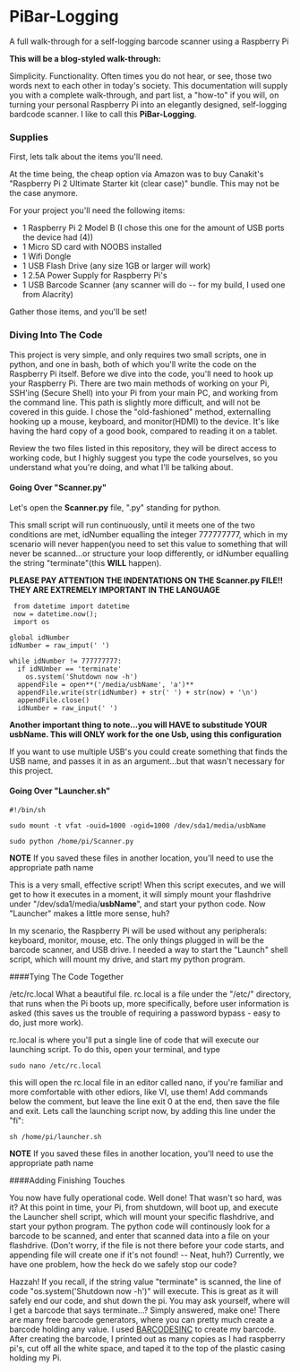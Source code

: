 # PiBar-Logging
A full walk-through for a self-logging barcode scanner using a Raspberry Pi

**This will be a blog-styled walk-through:**

Simplicity. Functionality.  Often times you do not hear, or see, those two words next to each other in today's society.
This documentation will supply you with a complete walk-through, and part list, a "how-to" if you will, on turning your personal Raspberry Pi into an elegantly designed, self-logging bardcode scanner.  I like to call this **PiBar-Logging**.


### Supplies

First, lets talk about the items you'll need.

At the time being, the cheap option via Amazon was to buy Canakit's "Raspberry Pi 2 Ultimate Starter kit (clear case)" bundle. This may not be the case anymore.

For your project you'll need the following items:
  
  * 1  Raspberry Pi 2 Model B (I chose this one for the amount of USB ports the device had (4))
  * 1  Micro SD card with NOOBS installed
  * 1  Wifi Dongle
  * 1  USB Flash Drive (any size 1GB or larger will work)
  * 1  2.5A Power Supply for Raspberry Pi's
  * 1  USB Barcode Scanner (any scanner will do -- for my build, I used one from Alacrity)
  
Gather those items, and you'll be set!  

### Diving Into The Code


This project is very simple, and only requires two small scripts, one in python, and one in bash, both of which you'll write the code on the Raspberry Pi itself. Before we dive into the code, you'll need to hook up your Raspberry Pi.  There are two main methods of working on your Pi, SSH'ing (Secure Shell) into your Pi from your main PC, and working from the command line.  This path is slightly more difficult, and will not be covered in this guide.  I chose the "old-fashioned" method, externalling hooking up a mouse, keyboard, and monitor(HDMI) to the device.  It's like having the hard copy of a good book, compared to reading it on a tablet.


Review the two files listed in this repository, they will be direct access to working code, but I highly suggest you type the code yourselves, so you understand what you're doing, and what I'll be talking about.

#### Going Over "Scanner.py"
Let's open the **Scanner.py** file, ".py" standing for python.  

This small script will run continuously, until it meets one of the two conditions are met, idNumber equalling the integer 777777777, which in my scenario will never happen(you need to set this value to something that will never be scanned...or structure your loop differently, or idNumber equalling the string "terminate"(this **WILL** happen).

**PLEASE PAY ATTENTION THE INDENTATIONS ON THE Scanner.py FILE!! THEY ARE EXTREMELY IMPORTANT IN THE LANGUAGE**

```
 from datetime import datetime
 now = datetime.now(); 
 import os 
 
global idNumber
idNumber = raw_imput(' ')

while idNumber != 777777777:
  if idNUmber == 'terminate' 
    os.system('Shutdown now -h')
  appendFile = open**('/media/usbName', 'a')**  
  appendFile.write(str(idNumber) + str(' ') + str(now) + '\n')
  appendFile.close()
  idNumber = raw_input(' ')
```
**Another important thing to note...you will HAVE to substitude YOUR usbName.  This will ONLY work for the one Usb, using this configuration**

If you want to use multiple USB's you could create something that finds the USB name, and passes it in as an argument...but that wasn't necessary for this project.

#### Going Over "Launcher.sh"
```
#!/bin/sh

sudo mount -t vfat -ouid=1000 -ogid=1000 /dev/sda1/media/usbName

sudo python /home/pi/Scanner.py 
```
**NOTE**  If you saved these files in another location, you'll need to use the appropriate path name

This is a very small, effective script!  When this script executes, and we will get to how it executes in a moment, it will simply mount your flashdrive under "/dev/sda1/media/**usbName**", and start your python code.  Now "Launcher" makes a little more sense, huh?

In my scenario, the Raspberry Pi will be used without any peripherals: keyboard, monitor, mouse, etc.  The only things plugged in will be the barcode scanner, and USB drive.  I needed a way to start the "Launch" shell script, which will mount my drive, and start my python program.

####Tying The Code Together

/etc/rc.local
What a beautiful file.  rc.local is a file under the "/etc/" directory, that runs when the Pi boots up, more specifically, before user information is asked (this saves us the trouble of requiring a password bypass - easy to do, just more work).

rc.local is where you'll put a single line of code that will execute our launching script. To do this, open your terminal, and type
```
sudo nano /etc/rc.local
```
this will open the rc.local file in an editor called nano, if you're familiar and more comfortable with other ediors, like VI, use them! Add commands below the comment, but leave the line exit 0 at the end, then save the file and exit.  Lets call the launching script now, by adding this line under the "fi":
```
sh /home/pi/launcher.sh
```
**NOTE**  If you saved these files in another location, you'll need to use the appropriate path name

####Adding Finishing Touches

You now have fully operational code.  Well done! That wasn't so hard, was it?  At this point in time, your Pi, from shutdown, will boot up, and execute the Launcher shell script, which will mount your specific flashdrive, and start your python program.  The python code will continously look for a barcode to be scanned, and enter that scanned data into a file on your flashdrive. (Don't worry, if the file is not there before your code starts, and appending file will create one if it's not found! -- Neat, huh?) Currently, we have one problem, how the heck do we safely stop our code? 

Hazzah! If you recall, if the string value "terminate" is scanned, the line of code "os.system('Shutdown now -h')" will execute.  This is great as it will safely end our code, and shut down the pi. You may ask yourself, where will I get a barcode that says terminate...?  Simply answered, make one!  There are many free barcode generators, where you can pretty much create a barcode holding any value.  I used [BARCODESINC](https://www.barcodesinc.com/generator/index.php) to create my barcode.  After creating the barcode, I printed out as many copies as I had raspberry pi's, cut off all the white space, and taped it to the top of the plastic casing holding my Pi.

